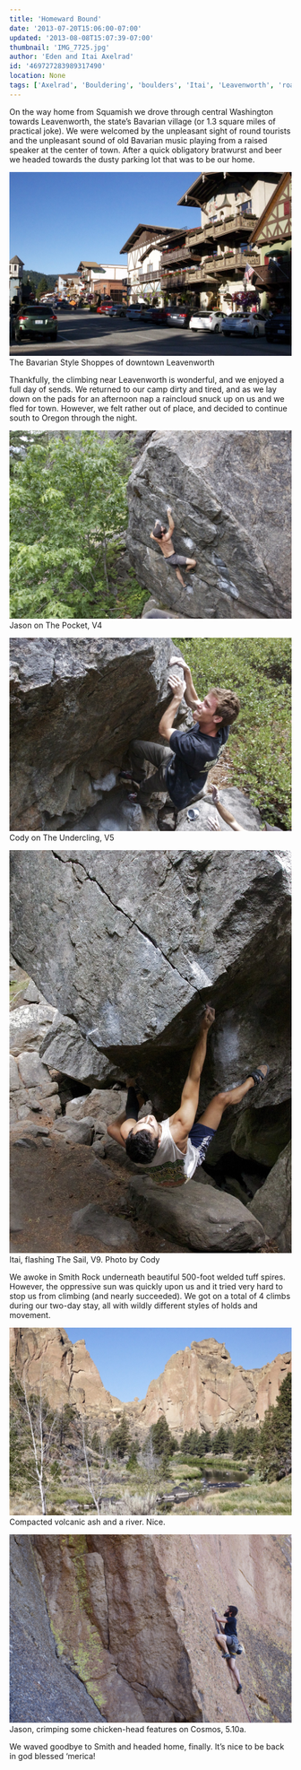 ```yaml
---
title: 'Homeward Bound'
date: '2013-07-20T15:06:00-07:00'
updated: '2013-08-08T15:07:39-07:00'
thumbnail: 'IMG_7725.jpg'
author: 'Eden and Itai Axelrad'
id: '469727283989317490'
location: None
tags: ['Axelrad', 'Bouldering', 'boulders', 'Itai', 'Leavenworth', 'road trip', 'Rock', 'Smith']
---
```


On the way home from Squamish we drove through central Washington towards Leavenworth, the state’s Bavarian village (or 1.3 square miles of practical joke). We were welcomed by the unpleasant sight of round tourists and the unpleasant sound of old Bavarian music playing from a raised speaker at the center of town. After a quick obligatory bratwurst and beer we headed towards the dusty parking lot that was to be our home. 

![image alt](/images/IMG_7725.jpg)The Bavarian Style Shoppes of downtown Leavenworth

Thankfully, the climbing near Leavenworth is wonderful, and we enjoyed a full day of sends. We returned to our camp dirty and tired, and as we lay down on the pads for an afternoon nap a raincloud snuck up on us and we fled for town. However, we felt rather out of place, and decided to continue south to Oregon through the night.

![image alt](/images/IMG_7748.jpg)Jason on The Pocket, V4

![image alt](/images/IMG_7758.jpg)Cody on The Undercling, V5

![image alt](/images/IMG_7742.jpg)Itai, flashing The Sail, V9. Photo by Cody

We awoke in Smith Rock underneath beautiful 500-foot welded tuff spires. However, the oppressive sun was quickly upon us and it tried very hard to stop us from climbing (and nearly succeeded). We got on a total of 4 climbs during our two-day stay, all with wildly different styles of holds and movement. 

![image alt](/images/IMG_7790.jpg)Compacted volcanic ash and a river. Nice.

![image alt](/images/IMG_7824.jpg)Jason, crimping some chicken-head features on Cosmos, 5.10a.

We waved goodbye to Smith and headed home, finally. It’s nice to be back in god blessed ‘merica!

